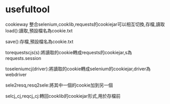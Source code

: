 # usefultool
 
cookieway 整合selenium,cooklib,requests的cookiejar可以相互切換,存檔,讀取
load():讀取,預設檔名為cookie.txt

save():存檔,預設檔名為cookie.txt

torequestscjs(s):將讀取的cookie轉成requests的cookiejar,s為requests.session

toseleniumcj(driver):將讀取的cookie轉成selenium的cookiejar,driver為webdriver

sele2resq,resq2sele:將其中一個的cookie加到另一個

selcj_cj,reqcj_cj:轉回cooklib的cookiejar形式,用於存檔前
